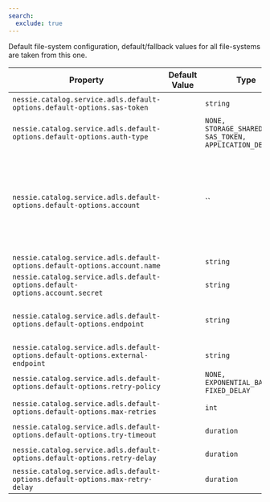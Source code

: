 ```yaml
---
search:
  exclude: true
---
```

<!--start-->

Default file-system configuration, default/fallback values for all file-systems are taken from  this one.

| Property | Default Value | Type | Description |
|----------|---------------|------|-------------|
| `nessie.catalog.service.adls.default-options.default-options.sas-token` |  | `string` | SAS token to access the ADLS file system.  |
| `nessie.catalog.service.adls.default-options.default-options.auth-type` |  | `NONE, STORAGE_SHARED_KEY, SAS_TOKEN, APPLICATION_DEFAULT` | The authentication type to use.  |
| `nessie.catalog.service.adls.default-options.default-options.account` |  | `` | Fully-qualified account name, e.g. `"myaccount.dfs.core.windows.net"` and account key,  configured using the `name` and `secret` fields. If not specified, it will be  queried via the configured credentials provider.   <br><br>**It is strongly recommended to use the SAS token instead of a shared account!** |
| `nessie.catalog.service.adls.default-options.default-options.account.name` |  | `string` |  |
| `nessie.catalog.service.adls.default-options.default-options.account.secret` |  | `string` |  |
| `nessie.catalog.service.adls.default-options.default-options.endpoint` |  | `string` | Define a custom HTTP endpoint. In case clients need to use a different URI, use the `.external-endpoint` setting.  |
| `nessie.catalog.service.adls.default-options.default-options.external-endpoint` |  | `string` | Define a custom HTTP endpoint, this value is used by clients.  |
| `nessie.catalog.service.adls.default-options.default-options.retry-policy` |  | `NONE, EXPONENTIAL_BACKOFF, FIXED_DELAY` | Configure the retry strategy.  |
| `nessie.catalog.service.adls.default-options.default-options.max-retries` |  | `int` | Mandatory, if any `retry-policy` is configured.   |
| `nessie.catalog.service.adls.default-options.default-options.try-timeout` |  | `duration` | Mandatory, if any `retry-policy` is configured.   |
| `nessie.catalog.service.adls.default-options.default-options.retry-delay` |  | `duration` | Mandatory, if any `retry-policy` is configured.   |
| `nessie.catalog.service.adls.default-options.default-options.max-retry-delay` |  | `duration` | Mandatory, if `EXPONENTIAL_BACKOFF` is configured.   |
